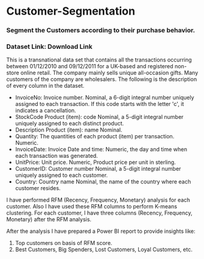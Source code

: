 # Customer-Segmentation
### Segment the Customers according to their purchase behavior.

### Dataset Link: Download Link

This is a transnational data set that contains all the transactions occurring between 01/12/2010 and 09/12/2011 for a UK-based and registered non-store online retail. The company mainly sells unique all-occasion gifts. Many customers of the company are wholesalers. The following is the description of every column in the dataset.

- InvoiceNo:	Invoice number.	Nominal, a 6-digit integral number uniquely assigned to each transaction. If this code starts with the letter 'c', it indicates a cancellation. 
- StockCode	 Product (item): code	Nominal, a 5-digit integral number uniquely assigned to each distinct product.
- Description	Product (item): name	Nominal.
- Quantity:		The quantities of each product (item) per transaction. Numeric.	
- InvoiceDate:	Invoice Date and time:	 Numeric, the day and time when each transaction was generated.
- UnitPrice:		Unit price. Numeric, Product price per unit in sterling. 
- CustomerID:	 Customer number	 Nominal, a 5-digit integral number uniquely assigned to each customer.
- Country:	Country name	Nominal, the name of the country where each customer resides.

I have performed RFM (Recency, Frequency, Monetary) analysis for each customer. Also I have used these RFM columns to perform K-means clustering.
For each customer, I have three columns (Recency, Frequency, Monetary) after the RFM analysis. 

After the analysis I have prepared a Power BI report to provide insights like:
1.	Top customers on basis of RFM score.
2.	Best Customers, Big Spenders, Lost Customers, Loyal Customers, etc.
